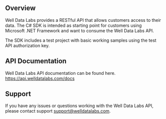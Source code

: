 ## Overview
Well Data Labs provides a RESTful API that allows customers access to their data.  The C# SDK is intended as starting point for customers using  Microsoft .NET Framework and want to consume the Well Data Labs API.

The SDK includes a test project with basic working samples using the test API authorization key.

## API Documentation
Well Data Labs API documentation can be found here.
https://api.welldatalabs.com/docs

## Support
If you have any issues or questions working with the Well Data Labs API, please contact support  support@welldatalabs.com.
